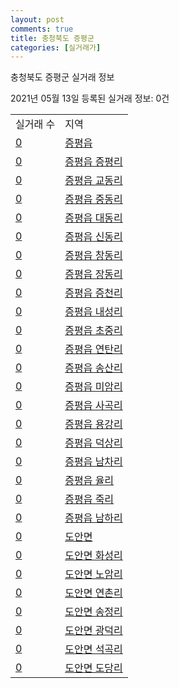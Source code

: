 ```yaml
---
layout: post
comments: true
title: 충청북도 증평군
categories: [실거래가]
---
```


충청북도 증평군 실거래 정보

2021년 05월 13일 등록된 실거래 정보: 0건


<table>
  <tr>
    <td>실거래 수</td>
    <td>지역</td>
  </tr>

  
  <tr>
    <td><a href="4374525000.html">0</a></td>
    <td><a href="4374525000.html">증평읍</a></td>
  </tr>
    

  <tr>
    <td><a href="4374525021.html">0</a></td>
    <td><a href="4374525021.html">증평읍 증평리</a></td>
  </tr>
    

  <tr>
    <td><a href="4374525022.html">0</a></td>
    <td><a href="4374525022.html">증평읍 교동리</a></td>
  </tr>
    

  <tr>
    <td><a href="4374525023.html">0</a></td>
    <td><a href="4374525023.html">증평읍 중동리</a></td>
  </tr>
    

  <tr>
    <td><a href="4374525024.html">0</a></td>
    <td><a href="4374525024.html">증평읍 대동리</a></td>
  </tr>
    

  <tr>
    <td><a href="4374525025.html">0</a></td>
    <td><a href="4374525025.html">증평읍 신동리</a></td>
  </tr>
    

  <tr>
    <td><a href="4374525026.html">0</a></td>
    <td><a href="4374525026.html">증평읍 창동리</a></td>
  </tr>
    

  <tr>
    <td><a href="4374525027.html">0</a></td>
    <td><a href="4374525027.html">증평읍 장동리</a></td>
  </tr>
    

  <tr>
    <td><a href="4374525028.html">0</a></td>
    <td><a href="4374525028.html">증평읍 증천리</a></td>
  </tr>
    

  <tr>
    <td><a href="4374525029.html">0</a></td>
    <td><a href="4374525029.html">증평읍 내성리</a></td>
  </tr>
    

  <tr>
    <td><a href="4374525030.html">0</a></td>
    <td><a href="4374525030.html">증평읍 초중리</a></td>
  </tr>
    

  <tr>
    <td><a href="4374525031.html">0</a></td>
    <td><a href="4374525031.html">증평읍 연탄리</a></td>
  </tr>
    

  <tr>
    <td><a href="4374525032.html">0</a></td>
    <td><a href="4374525032.html">증평읍 송산리</a></td>
  </tr>
    

  <tr>
    <td><a href="4374525033.html">0</a></td>
    <td><a href="4374525033.html">증평읍 미암리</a></td>
  </tr>
    

  <tr>
    <td><a href="4374525034.html">0</a></td>
    <td><a href="4374525034.html">증평읍 사곡리</a></td>
  </tr>
    

  <tr>
    <td><a href="4374525035.html">0</a></td>
    <td><a href="4374525035.html">증평읍 용강리</a></td>
  </tr>
    

  <tr>
    <td><a href="4374525036.html">0</a></td>
    <td><a href="4374525036.html">증평읍 덕상리</a></td>
  </tr>
    

  <tr>
    <td><a href="4374525037.html">0</a></td>
    <td><a href="4374525037.html">증평읍 남차리</a></td>
  </tr>
    

  <tr>
    <td><a href="4374525038.html">0</a></td>
    <td><a href="4374525038.html">증평읍 율리</a></td>
  </tr>
    

  <tr>
    <td><a href="4374525039.html">0</a></td>
    <td><a href="4374525039.html">증평읍 죽리</a></td>
  </tr>
    

  <tr>
    <td><a href="4374525040.html">0</a></td>
    <td><a href="4374525040.html">증평읍 남하리</a></td>
  </tr>
    

  <tr>
    <td><a href="4374531000.html">0</a></td>
    <td><a href="4374531000.html">도안면</a></td>
  </tr>
    

  <tr>
    <td><a href="4374531021.html">0</a></td>
    <td><a href="4374531021.html">도안면 화성리</a></td>
  </tr>
    

  <tr>
    <td><a href="4374531022.html">0</a></td>
    <td><a href="4374531022.html">도안면 노암리</a></td>
  </tr>
    

  <tr>
    <td><a href="4374531023.html">0</a></td>
    <td><a href="4374531023.html">도안면 연촌리</a></td>
  </tr>
    

  <tr>
    <td><a href="4374531024.html">0</a></td>
    <td><a href="4374531024.html">도안면 송정리</a></td>
  </tr>
    

  <tr>
    <td><a href="4374531025.html">0</a></td>
    <td><a href="4374531025.html">도안면 광덕리</a></td>
  </tr>
    

  <tr>
    <td><a href="4374531026.html">0</a></td>
    <td><a href="4374531026.html">도안면 석곡리</a></td>
  </tr>
    

  <tr>
    <td><a href="4374531027.html">0</a></td>
    <td><a href="4374531027.html">도안면 도당리</a></td>
  </tr>
    


</table>
    
